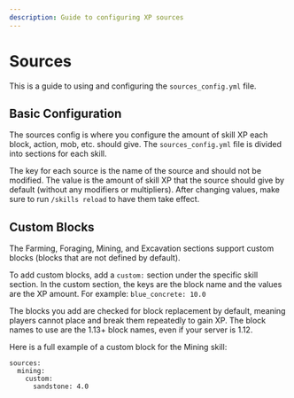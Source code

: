 ```yaml
---
description: Guide to configuring XP sources
---
```


# Sources

This is a guide to using and configuring the `sources_config.yml` file.

## Basic Configuration

The sources config is where you configure the amount of skill XP each block, action, mob, etc. should give. The `sources_config.yml` file is divided into sections for each skill.

The key for each source is the name of the source and should not be modified. The value is the amount of skill XP that the source should give by default (without any modifiers or multipliers). After changing values, make sure to run `/skills reload` to have them take effect.

## Custom Blocks

The Farming, Foraging, Mining, and Excavation sections support custom blocks (blocks that are not defined by default).

To add custom blocks, add a `custom:` section under the specific skill section. In the custom section, the keys are the block name and the values are the XP amount. For example: `blue_concrete: 10.0`

The blocks you add are checked for block replacement by default, meaning players cannot place and break them repeatedly to gain XP. The block names to use are the 1.13+ block names, even if your server is 1.12.

Here is a full example of a custom block for the Mining skill:

```
sources:
  mining:
    custom:
      sandstone: 4.0
```
